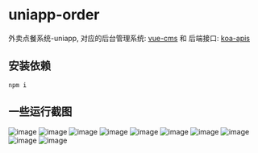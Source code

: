 # uniapp-order
外卖点餐系统-uniapp, 对应的后台管理系统: [vue-cms](https://github.com/yg10323/vue-cms) 和 后端接口: [koa-apis](https://github.com/yg10323/koa-apis)

## 安装依赖
```
npm i
```
## 一些运行截图
![image](https://user-images.githubusercontent.com/48284901/155950450-5ea30a22-fb2f-4f15-9b95-cafe13e8c92b.png)
![image](https://user-images.githubusercontent.com/48284901/155950498-17b2a5ee-f1dd-4762-b399-cd2284ce7700.png)
![image](https://user-images.githubusercontent.com/48284901/155950531-d49a91ca-a6c7-4bf4-bef0-f6fdcdc44229.png)
![image](https://user-images.githubusercontent.com/48284901/155950541-dfdd49c9-0502-407a-a457-4e788bb0fbc1.png)
![image](https://user-images.githubusercontent.com/48284901/155950562-08dba1c0-dcf3-45f0-bf5c-9e3dfdb0649c.png)
![image](https://user-images.githubusercontent.com/48284901/155950594-1b5d49c0-2fa2-487c-bccd-336cec7a211e.png)
![image](https://user-images.githubusercontent.com/48284901/155950602-90fab08d-3603-445f-97b5-d9bb7db57769.png)
![image](https://user-images.githubusercontent.com/48284901/155950667-638fe598-7a43-414c-8d21-602792073f9a.png)
![image](https://user-images.githubusercontent.com/48284901/155950681-efdbecaa-bacc-4c76-a882-228025c3e1dc.png)
![image](https://user-images.githubusercontent.com/48284901/155950731-dc6d25c9-bdcf-44f2-bcc8-dc7b46d70f9c.png)
